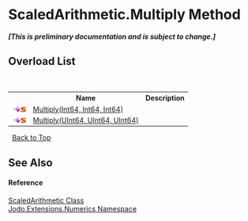 # ScaledArithmetic.Multiply Method 
 _**\[This is preliminary documentation and is subject to change.\]**_


## Overload List
&nbsp;<table><tr><th></th><th>Name</th><th>Description</th></tr><tr><td>![Public method](media/pubmethod.gif "Public method")![Static member](media/static.gif "Static member")</td><td><a href="M_Jodo_Extensions_Numerics_ScaledArithmetic_Multiply">Multiply(Int64, Int64, Int64)</a></td><td /></tr><tr><td>![Public method](media/pubmethod.gif "Public method")![Static member](media/static.gif "Static member")</td><td><a href="M_Jodo_Extensions_Numerics_ScaledArithmetic_Multiply_1">Multiply(UInt64, UInt64, UInt64)</a></td><td /></tr></table>&nbsp;
<a href="#scaledarithmetic.multiply-method">Back to Top</a>

## See Also


#### Reference
<a href="T_Jodo_Extensions_Numerics_ScaledArithmetic">ScaledArithmetic Class</a><br /><a href="N_Jodo_Extensions_Numerics">Jodo.Extensions.Numerics Namespace</a><br />